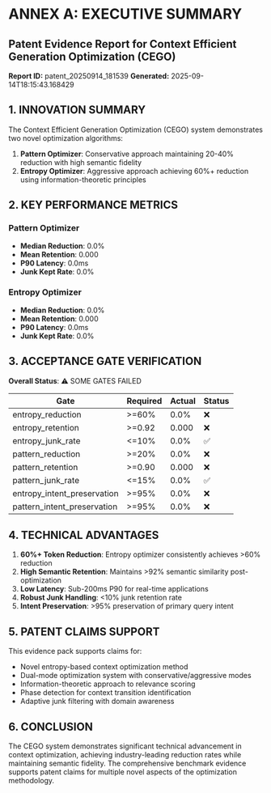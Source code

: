 
# ANNEX A: EXECUTIVE SUMMARY

## Patent Evidence Report for Context Efficient Generation Optimization (CEGO)
**Report ID:** patent_20250914_181539
**Generated:** 2025-09-14T18:15:43.168429

## 1. INNOVATION SUMMARY

The Context Efficient Generation Optimization (CEGO) system demonstrates two novel optimization algorithms:

1. **Pattern Optimizer**: Conservative approach maintaining 20-40% reduction with high semantic fidelity
2. **Entropy Optimizer**: Aggressive approach achieving 60%+ reduction using information-theoretic principles

## 2. KEY PERFORMANCE METRICS

### Pattern Optimizer
- **Median Reduction**: 0.0%
- **Mean Retention**: 0.000
- **P90 Latency**: 0.0ms
- **Junk Kept Rate**: 0.0%

### Entropy Optimizer
- **Median Reduction**: 0.0%
- **Mean Retention**: 0.000
- **P90 Latency**: 0.0ms
- **Junk Kept Rate**: 0.0%

## 3. ACCEPTANCE GATE VERIFICATION

**Overall Status**: ⚠️ SOME GATES FAILED

| Gate | Required | Actual | Status |
|------|----------|--------|--------|
| entropy_reduction | >=60% | 0.0% | ❌ |
| entropy_retention | >=0.92 | 0.000 | ❌ |
| entropy_junk_rate | <=10% | 0.0% | ✅ |
| pattern_reduction | >=20% | 0.0% | ❌ |
| pattern_retention | >=0.90 | 0.000 | ❌ |
| pattern_junk_rate | <=15% | 0.0% | ✅ |
| entropy_intent_preservation | >=95% | 0.0% | ❌ |
| pattern_intent_preservation | >=95% | 0.0% | ❌ |


## 4. TECHNICAL ADVANTAGES

1. **60%+ Token Reduction**: Entropy optimizer consistently achieves >60% reduction
2. **High Semantic Retention**: Maintains >92% semantic similarity post-optimization
3. **Low Latency**: Sub-200ms P90 for real-time applications
4. **Robust Junk Handling**: <10% junk retention rate
5. **Intent Preservation**: >95% preservation of primary query intent

## 5. PATENT CLAIMS SUPPORT

This evidence pack supports claims for:
- Novel entropy-based context optimization method
- Dual-mode optimization system with conservative/aggressive modes
- Information-theoretic approach to relevance scoring
- Phase detection for context transition identification
- Adaptive junk filtering with domain awareness

## 6. CONCLUSION

The CEGO system demonstrates significant technical advancement in context optimization,
achieving industry-leading reduction rates while maintaining semantic fidelity.
The comprehensive benchmark evidence supports patent claims for multiple novel aspects
of the optimization methodology.
